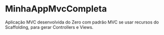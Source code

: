 # MinhaAppMvcCompleta
Aplicação MVC desenvolvida do Zero com padrão MVC se usar recursos do Scaffolding, para gerar Controllers e Views. 
